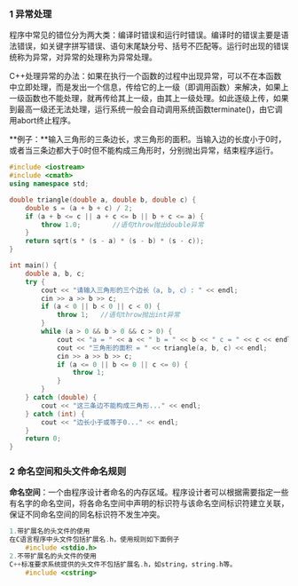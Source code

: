 ### 1 异常处理

程序中常见的错位分为两大类：编译时错误和运行时错误。编译时的错误主要是语法错误，如关键字拼写错误、语句末尾缺分号、括号不匹配等。运行时出现的错误统称为异常，对异常的处理称为异常处理。

C++处理异常的办法：如果在执行一个函数的过程中出现异常，可以不在本函数中立即处理，而是发出一个信息，传给它的上一级（即调用函数）来解决，如果上一级函数也不能处理，就再传给其上一级，由其上一级处理。如此逐级上传，如果到最高一级还无法处理，运行系统一般会自动调用系统函数terminate()，由它调用abort终止程序。

**例子：**输入三角形的三条边长，求三角形的面积。当输入边的长度小于0时，或者当三条边都大于0时但不能构成三角形时，分别抛出异常，结束程序运行。

~~~cpp
#include <iostream>
#include <cmath>
using namespace std;

double triangle(double a, double b, double c) {
	double s = (a + b + c) / 2;
	if (a + b <= c || a + c <= b || b + c <= a) {
		throw 1.0;        //语句throw抛出double异常
	}
	return sqrt(s * (s - a) * (s - b) * (s - c));
}

int main() {
	double a, b, c;
	try {
		cout << "请输入三角形的三个边长（a, b, c）: " << endl;
		cin >> a >> b >> c;
		if (a < 0 || b < 0 || c < 0) {
			throw 1;   //语句throw抛出int异常
		}
		while (a > 0 && b > 0 && c > 0) {
			cout << "a = " << a << " b = " << b << " c = " << c << endl;
			cout << "三角形的面积 = " << triangle(a, b, c) << endl;
			cin >> a >> b >> c;
			if (a <= 0 || b <= 0 || c <= 0) {
				throw 1;
			}
		}
	} catch (double) {
		cout << "这三条边不能构成三角形..." << endl;
	} catch (int) {
		cout << "边长小于或等于0..." << endl;
	}
	return 0;
}
~~~

### 2 命名空间和头文件命名规则

**命名空间**：一个由程序设计者命名的内存区域。程序设计者可以根据需要指定一些有名字的命名空间，将各命名空间中声明的标识符与该命名空间标识符建立关联，保证不同命名空间的同名标识符不发生冲突。

~~~cpp
1.带扩展名的头文件的使用
在C语言程序中头文件包括扩展名.h，使用规则如下面例子
    #include <stdio.h>
2.不带扩展名的头文件的使用
C++标准要求系统提供的头文件不包括扩展名.h，如string，string.h等。
    #include <cstring>
~~~


